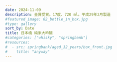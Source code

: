 ```yaml
---
date: 2024-11-09
description: 金賞受賞。17度、720 ml。平成29年2月製造
#featured_image: 02_bottle_in_box.jpg
#type: gallery
sort_by: Date
title: 日本橋 純米大吟醸
#categories: ["whisky", "springbank"]
#resources:
#  - src: springbank/aged_32_years/box_front.jpg
#    title: "anyway"
---
```

